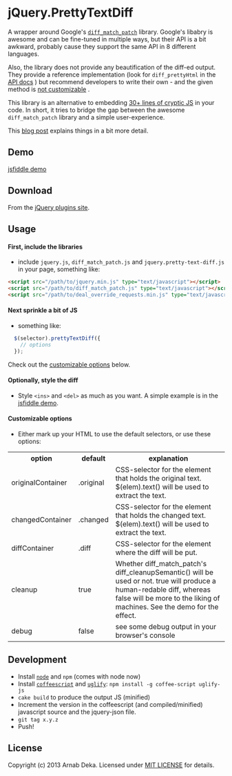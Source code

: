 jQuery.PrettyTextDiff
=====================

A wrapper around Google's
[`diff_match_patch`](http://code.google.com/p/google-diff-match-patch/)
library. Google's libabry is awesome and can be fine-tuned in
multiple ways, but their API is a bit awkward, probably cause they
support the same API in 8 different languages.

Also, the library does not provide any beautification of the diff-ed
output. They provide a reference implementation (look for
`diff_prettyHtml` in the
[API docs](http://code.google.com/p/google-diff-match-patch/wiki/API)
) but recommend developers to write their own - and the given method is
[not customizable](http://stackoverflow.com/questions/13894514/google-diff-match-avoid-showing-new-lines)
.

This library is an alternative to embedding
 [30+ lines of cryptic JS](http://stackoverflow.com/a/13894720/117750)
 in your code. In short, it tries to bridge the gap between the
 awesome `diff_match_patch` library and a simple user-experience.

This [blog post](http://arnab-deka.com/posts/2013/02/hello-jquery-prettytextdiff/)
explains things in a bit more detail.

## Demo
[jsfiddle demo](http://jsfiddle.net/arnab/YwSVY/)

## Download
From the [jQuery plugins site](http://plugins.jquery.com/pretty-text-diff/).

## Usage
#### First, include the libraries
+ include `jquery.js`, `diff_match_patch.js` and
`jquery.pretty-text-diff.js` in your page, something like:

```html
<script src="/path/to/jquery.min.js" type="text/javascript"></script>
<script src="/path/to/diff_match_patch.js" type="text/javascript"></script>
<script src="/path/to/deal_override_requests.min.js" type="text/javascript"></script>
```

#### Next sprinkle a bit of JS
+ something like:

```js
  $(selector).prettyTextDiff({
    // options
  });
```
Check out the [customizable options](#customizable-options) below.

#### Optionally, style the diff
+ Style `<ins>` and `<del>` as much as you want. A simple example is
in the [jsfiddle demo](#demo).

#### Customizable options
+ Either mark up your HTML to use the default selectors, or use these options:

<table>
  <tr>
    <th>option</th>
    <th>default</th>
    <th>explanation</th>
  </tr>

  <tr>
    <td>originalContainer</td>
    <td>.original</td>
    <td>CSS-selector for the element that holds the original text. $(elem).text() will be used to extract the text.</td>
  </tr>

  <tr>
    <td>changedContainer</td>
    <td>.changed</td>
    <td>CSS-selector for the element that holds the changed text. $(elem).text() will be used to extract the text.</td>
  </tr>

  <tr>
    <td>diffContainer</td>
    <td>.diff</td>
    <td>CSS-selector for the element where the diff will be put.</td>
  </tr>

  <tr>
    <td>cleanup</td>
    <td>true</td>
    <td>Whether diff_match_patch's diff_cleanupSemantic() will be used or not. true will produce a human-redable diff, whereas false will be more to the liking of machines. See the demo for the effect.</td>
  </tr>

  <tr>
    <td>debug</td>
    <td>false</td>
    <td>see some debug output in your browser's console</td>
  </tr>
</table>

## Development
+ Install [`node`](http://nodejs.org/) and `npm` (comes with node now)
+ Install [`coffeescript`](http://coffeescript.org/#installation) and
    [`uglify`](https://github.com/mishoo/UglifyJS2):
    `npm install -g coffee-script uglify-js`
+ `cake build` to produce the output JS (minified)
+ Increment the version in the
coffeescript (and compiled/minified) javascript source and the
jquery-json file.
+ `git tag x.y.z`
+ Push!

## License
Copyright (c) 2013 Arnab Deka. Licensed under
[MIT LICENSE](https://github.com/arnab/jQuery.PrettyTextDiff/blob/master/LICENSE)
for details.
